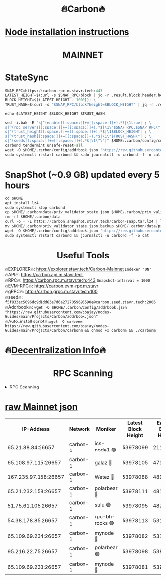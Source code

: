 <h1 align="center"> 🔥Carbon🔥</h1>

[Node installation instructions](https://github.com/obajay/nodes-Guides/tree/main/Projects/Carbon)
=
<h1 align="center"> MAINNET</h1>

# StateSync
```python
SNAP_RPC=https://carbon.rpc.m.stavr.tech:443
LATEST_HEIGHT=$(curl -s $SNAP_RPC/block | jq -r .result.block.header.height); \
BLOCK_HEIGHT=$((LATEST_HEIGHT - 1000)); \
TRUST_HASH=$(curl -s "$SNAP_RPC/block?height=$BLOCK_HEIGHT" | jq -r .result.block_id.hash)

echo $LATEST_HEIGHT $BLOCK_HEIGHT $TRUST_HASH

sed -i.bak -E "s|^(enable[[:space:]]+=[[:space:]]+).*$|\1true| ; \
s|^(rpc_servers[[:space:]]+=[[:space:]]+).*$|\1\"$SNAP_RPC,$SNAP_RPC\"| ; \
s|^(trust_height[[:space:]]+=[[:space:]]+).*$|\1$BLOCK_HEIGHT| ; \
s|^(trust_hash[[:space:]]+=[[:space:]]+).*$|\1\"$TRUST_HASH\"| ; \
s|^(seeds[[:space:]]+=[[:space:]]+).*$|\1\"\"|" $HOME/.carbon/config/config.toml
carbond tendermint unsafe-reset-all
wget -O $HOME/.carbon/config/addrbook.json "https://raw.githubusercontent.com/obajay/nodes-Guides/main/Projects/Carbon/addrbook.json"
sudo systemctl restart carbond && sudo journalctl -u carbond -f -o cat
```
# SnapShot (~0.9 GB) updated every 5 hours
```python
cd $HOME
apt install lz4
sudo systemctl stop carbond
cp $HOME/.carbon/data/priv_validator_state.json $HOME/.carbon/priv_validator_state.json.backup
rm -rf $HOME/.carbon/data
curl -o - -L https://carbon.snapshot.stavr.tech/carbon-snap.tar.lz4 | lz4 -c -d - | tar -x -C $HOME/.carbon --strip-components 2
mv $HOME/.carbon/priv_validator_state.json.backup $HOME/.carbon/data/priv_validator_state.json
wget -O $HOME/.carbon/config/addrbook.json "https://raw.githubusercontent.com/obajay/nodes-Guides/main/Projects/Carbon/addrbook.json"
sudo systemctl restart carbond && journalctl -u carbond -f -o cat
```

 <h1 align="center"> Useful Tools</h1>

🔥EXPLORER🔥:     https://explorer.stavr.tech/Carbon-Mainnet        `Indexer "ON"` \
🔥API🔥:          https://carbon.api.m.stavr.tech \
🔥RPC🔥:          https://carbon.rpc.m.stavr.tech:443              `Snapshot-interval = 1000` \
🔥EVM-RPC🔥:      https://carbon.evm-rpc.m.stavr \
🔥gRPC🔥:         http://carbon.grpc.m.stavr.tech:100 \
🔥seed🔥:      `f5f833ec5096dc9d1dd63e7d6a2727059696590e@carbon.seed.stavr.tech:2006` \
🔥Addrbook🔥:  `wget -O $HOME/.carbon/config/addrbook.json "https://raw.githubusercontent.com/obajay/nodes-Guides/main/Projects/Carbon/addrbook.json"` \
🔥Auto_install script🔥:`wget -O carbonm https://raw.githubusercontent.com/obajay/nodes-Guides/main/Projects/Carbon/carbonm && chmod +x carbonm && ./carbonm`

🔥[Decentralization Info](https://github.com/obajay/StateSync-snapshots/tree/main/Projects/Carbon/Decentralization)🔥
=
<h1 align="center"> RPC Scanning</h1>

<details>
<summary>RPC Scanning</summary>

<h2 align="center"> We scan nodes in real time every 4 hours. And we provide the final result of RPC endpoints.
We cannot influence the operation of these nodes in any way. </h2>


```python
If Voting Power is higher than 0 --> then the Node is a validator of the network and may be subject to attack and be a potential threat to the chain.
```
```python
We marked such validators with a red symbol
```

</details>

[raw Mainnet json](https://rpc-check.carbonm.stavr.tech/carbonm/rpc-carbonm-result.json)
=


<table><tr><th>IP-Address</th><th>Network</th><th>Moniker</th><th>Latest Block Height</th><th>Earliest Block Height</th><th>Catching Up</th><th>Tx Index</th><th>Voting Power</th><th>Scan Time</th></tr><tr><td>65.21.88.84:26657</td><td>carbon-1</td><td>ics-node1 🟢</td><td>53978099</td><td>21164241</td><td>False</td><td>off</td><td>0</td><td>2024-02-22T02:02:45.070382900UTC</td></tr><tr><td>65.108.97.115:26657</td><td>carbon-1</td><td>galaz 🔴</td><td>53978105</td><td>47374001</td><td>False</td><td>on</td><td>11326422895</td><td>2024-02-22T02:02:55.638329121UTC</td></tr><tr><td>167.235.97.158:26657</td><td>carbon-1</td><td>Wetez 🔴</td><td>53978088</td><td>48067570</td><td>False</td><td>on</td><td>1349700089</td><td>2024-02-22T02:02:24.850643517UTC</td></tr><tr><td>65.21.232.158:26657</td><td>carbon-1</td><td>polarbear 🔴</td><td>53978111</td><td>48126001</td><td>False</td><td>on</td><td>10499518009</td><td>2024-02-22T02:03:06.194385315UTC</td></tr><tr><td>51.75.61.105:26657</td><td>carbon-1</td><td>sulu 🟢</td><td>53978095</td><td>48742001</td><td>False</td><td>on</td><td>0</td><td>2024-02-22T02:02:38.159320612UTC</td></tr><tr><td>54.38.178.85:26657</td><td>carbon-1</td><td>rpc-bh-rocks 🟢</td><td>53978113</td><td>53130001</td><td>False</td><td>on</td><td>0</td><td>2024-02-22T02:03:12.642217961UTC</td></tr><tr><td>65.109.69.234:26657</td><td>carbon-1</td><td>mynode 🔴</td><td>53978082</td><td>53160001</td><td>False</td><td>off</td><td>12842143147</td><td>2024-02-22T02:02:09.273886968UTC</td></tr><tr><td>95.216.22.75:26657</td><td>carbon-1</td><td>polarbear 🟢</td><td>53978098</td><td>53882001</td><td>False</td><td>on</td><td>0</td><td>2024-02-22T02:02:42.663530084UTC</td></tr><tr><td>65.109.69.233:26657</td><td>carbon-1</td><td>mynode 🔴</td><td>53978081</td><td>53950001</td><td>False</td><td>off</td><td>8611530464</td><td>2024-02-22T02:02:08.957041567UTC</td></tr></table>

